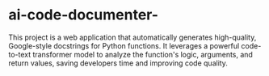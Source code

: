 # ai-code-documenter-
This project is a web application that automatically generates high-quality, Google-style docstrings for Python functions. It leverages a powerful code-to-text transformer model to analyze the function's logic, arguments, and return values, saving developers time and improving code quality.

